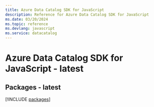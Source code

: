 ```yaml
---
title: Azure Data Catalog SDK for JavaScript
description: Reference for Azure Data Catalog SDK for JavaScript
ms.date: 03/20/2024
ms.topic: reference
ms.devlang: javascript
ms.service: datacatalog
---
```

# Azure Data Catalog SDK for JavaScript - latest
## Packages - latest
[!INCLUDE [packages](data-catalog-index.md)]